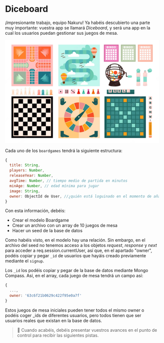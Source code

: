 # Diceboard

¡Impresionante trabajo, equipo Nakuru! Ya habéis descubierto una parte muy importante: vuestra app se llamará *Diceboard*, y será una app en la cual los usuarios puedan gestionar sus juegos de mesa.

![](boardgame.webp)

Cada uno de los `boardgames` tendrá la siguiente estructura:

```js
{
  title: String, 
  players: Number, 
  releaseYear: Number, 
  avgTime: Number, // tiempo medio de partida en minutos
  minAge: Number, // edad mínima para jugar
  image: String,
  owner: ObjectId de User, //¿quién está loguinado en el momento de añadir el juego de mesa?
}
```

Con esta información, debéis:
- Crear el modelo Boardgame
- Crear un archivo con un array de 10 juegos de mesa
- Hacer un seed de la base de datos

Como habéis visto, en el modelo hay una relación. Sin embargo, en el archivo del seed no tenemos acceso a los objetos *request*, *response* y *next* para acceder a req.session.currentUser, así que, en el apartado "owner", podéis copiar y pegar `_id` de usuarios que hayáis creado previamente mediante el `signup`. 

Los `_id` los podéis copiar y pegar de la base de datos mediante Mongo Compass. Así, en el array, cada juego de mesa tendrá un campo así:

```js
{
  ...,
  owner: '63c6f21b0629c422f95e0a7f'
}
```

Estos juegos de mesa iniciales pueden tener todos el mismo owner o podéis coger _ids de diferentes usuarios, pero todos tienen que ser usuarios reales que existan en la base de datos.

> 📍 Cuando acabéis, debéis presentar vuestros avances en el punto de control para recibir las siguientes pistas.


